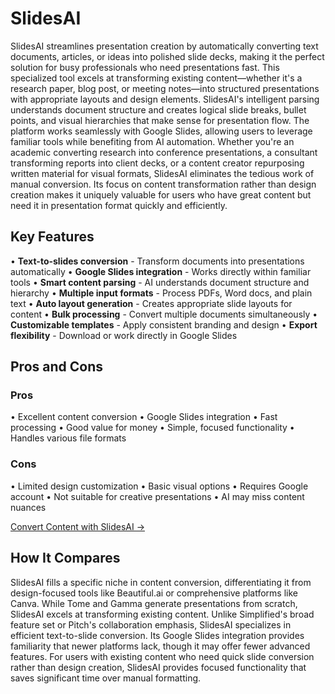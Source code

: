 # SlidesAI

SlidesAI streamlines presentation creation by automatically converting text documents, articles, or ideas into polished slide decks, making it the perfect solution for busy professionals who need presentations fast. This specialized tool excels at transforming existing content—whether it's a research paper, blog post, or meeting notes—into structured presentations with appropriate layouts and design elements. SlidesAI's intelligent parsing understands document structure and creates logical slide breaks, bullet points, and visual hierarchies that make sense for presentation flow. The platform works seamlessly with Google Slides, allowing users to leverage familiar tools while benefiting from AI automation. Whether you're an academic converting research into conference presentations, a consultant transforming reports into client decks, or a content creator repurposing written material for visual formats, SlidesAI eliminates the tedious work of manual conversion. Its focus on content transformation rather than design creation makes it uniquely valuable for users who have great content but need it in presentation format quickly and efficiently.

## Key Features

• **Text-to-slides conversion** - Transform documents into presentations automatically
• **Google Slides integration** - Works directly within familiar tools
• **Smart content parsing** - AI understands document structure and hierarchy
• **Multiple input formats** - Process PDFs, Word docs, and plain text
• **Auto layout generation** - Creates appropriate slide layouts for content
• **Bulk processing** - Convert multiple documents simultaneously
• **Customizable templates** - Apply consistent branding and design
• **Export flexibility** - Download or work directly in Google Slides

## Pros and Cons

### Pros
• Excellent content conversion
• Google Slides integration
• Fast processing
• Good value for money
• Simple, focused functionality
• Handles various file formats

### Cons
• Limited design customization
• Basic visual options
• Requires Google account
• Not suitable for creative presentations
• AI may miss content nuances

[Convert Content with SlidesAI →](https://www.slidesai.io)

## How It Compares

SlidesAI fills a specific niche in content conversion, differentiating it from design-focused tools like Beautiful.ai or comprehensive platforms like Canva. While Tome and Gamma generate presentations from scratch, SlidesAI excels at transforming existing content. Unlike Simplified's broad feature set or Pitch's collaboration emphasis, SlidesAI specializes in efficient text-to-slide conversion. Its Google Slides integration provides familiarity that newer platforms lack, though it may offer fewer advanced features. For users with existing content who need quick slide conversion rather than design creation, SlidesAI provides focused functionality that saves significant time over manual formatting.